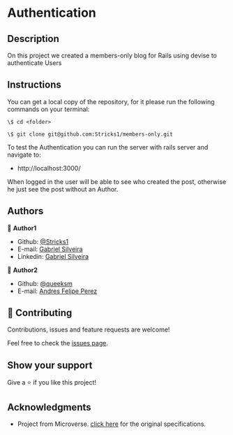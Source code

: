 # Authentication

## Description

On this project we created a members-only blog for Rails using devise to authenticate Users

## Instructions

You can get a local copy of the repository, for it please run the following commands on your terminal:

```
\$ cd <folder>

\$ git clone git@github.com:Stricks1/members-only.git
```

To test the Authentication you can run the server with rails server and navigate to: 
- http://localhost:3000/

When logged in the user will be able to see who created the post, otherwise he just see the post without an Author.

## Authors

👤 **Author1**

- Github: [@Stricks1](https://github.com/Stricks1)
- E-mail: [Gabriel Silveira](mailto:gmalheiross@gmail.com)
- Linkedin: [Gabriel Silveira](https://linkedin.com/in/gabriel-malheiros-silveira-b6632061/)


👤 **Author2**

- Github: [@queeksm](https://github.com/queeksm)
- E-mail: [Andres Felipe Perez](mailto:queeksm@gmail.com)


## 🤝 Contributing

Contributions, issues and feature requests are welcome!

Feel free to check the [issues page](https://github.com/Stricks1/members-only/issues).

## Show your support

Give a ⭐️ if you like this project!

## Acknowledgments

 - Project from Microverse. [click here](https://www.theodinproject.com/courses/ruby-on-rails/lessons/authentication) for the original specifications.